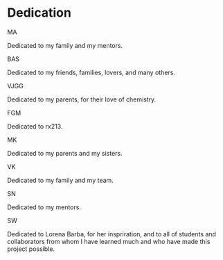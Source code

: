 # Dedication

MA

Dedicated to my family and my mentors.

BAS

Dedicated to my friends, families, lovers, and many others.

VJGG

Dedicated to my parents, for their love of chemistry.

FGM

Dedicated to rx213.

MK

Dedicated to my parents and my sisters.

VK

Dedicated to my family and my team.

SN

Dedicated to my mentors.

SW

Dedicated to Lorena Barba, for her inspriration, and to all of students and collaborators from whom I have learned much and who have made this project possible.